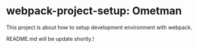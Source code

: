 # webpack-project-setup: Ometman

This project is about how to setup development environment with webpack.

README.md will be update shortly.!


